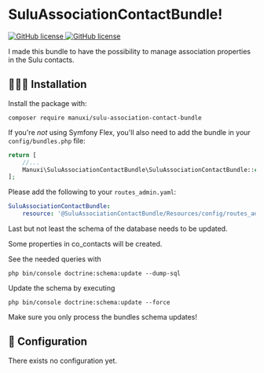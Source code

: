 # SuluAssociationContactBundle!
<a href="https://github.com/manuxi/SuluAssociationContactBundle/blob/main/LICENSE" target="_blank">
<img src="https://img.shields.io/github/license/manuxi/SuluAssociationContactBundle" alt="GitHub license">
</a>
<a href="https://github.com/manuxi/SuluAssociationContactBundle/tags" target="_blank">
<img src="https://img.shields.io/github/v/tag/manuxi/SuluAssociationContactBundle" alt="GitHub license">
</a>

I made this bundle to have the possibility to manage association properties in the Sulu contacts.

## 👩🏻‍🏭 Installation
Install the package with:
```console
composer require manuxi/sulu-association-contact-bundle
```
If you're *not* using Symfony Flex, you'll also
need to add the bundle in your `config/bundles.php` file:

```php
return [
    //...
    Manuxi\SuluAssociationContactBundle\SuluAssociationContactBundle::class => ['all' => true],
];
```
Please add the following to your `routes_admin.yaml`:
```yaml
SuluAssociationContactBundle:
    resource: '@SuluAssociationContactBundle/Resources/config/routes_admin.yml'
```
Last but not least the schema of the database needs to be updated.  

Some properties in co_contacts will be created.  

See the needed queries with
```
php bin/console doctrine:schema:update --dump-sql
```  
Update the schema by executing 
```
php bin/console doctrine:schema:update --force
```  

Make sure you only process the bundles schema updates!

## 🧶 Configuration
There exists no configuration yet.

